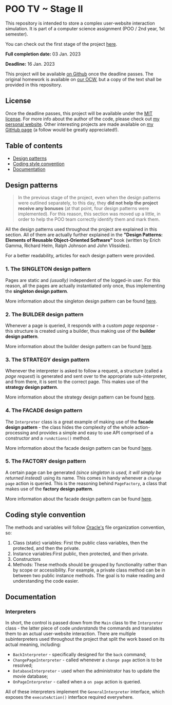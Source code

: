 # POO TV ~ Stage II

This repository is intended to store a complex user-website interaction simulation.
It is part of a computer science assignment (POO / 2nd year, 1st semester).

You can check out the first stage of the project [here](https://github.com/w1bb/POO-Homework-02a).

**Full completion date:** 03 Jan. 2023

**Deadline:** 16 Jan. 2023

This project will be available [on Github](https://github.com/w1bb/POO-Homework-02b) once the
deadline passes. The original homework is available on
[our OCW](https://ocw.cs.pub.ro/courses/poo-ca-cd/teme/proiect/etapa2), but a copy of the text shall
be provided in this repository.

## License

Once the deadline passes, this project will be available under the
[MIT license](https://github.com/w1bb/POO-Homework-02b/blob/master/LICENSE). For more info about the
author of the code, please check out [my personal website](https://v-vintila.com). Other interesting
projects are made available on [my GitHub page](https://github.com/w1bb) (a follow would be greatly
appreciated!).

## Table of contents

* [Design patterns](#design-patterns)
* [Coding style convention](#coding-style-convention)
* [Documentation](#documentation)

## Design patterns

> In the previous stage of the project, even when the design patterns were outlined separately, to
> this day, they **did not help the project receive any bonuses** (at that point, four design
> patterns were implemented). For this reason, this section was moved up a little, in order to help
> the POO team correctly identify them and mark them.

All the design patterns used throughout the project are explained in this section. All of them
are actually further explained in the **"Design Patterns: Elements of Reusable Object-Oriented
Software"** book (written by Erich Gamma, Richard Helm, Ralph Johnson and John Vlissides).

For a better readability, articles for each design pattern were provided.

### 1. The SINGLETON design pattern

Pages are static and _(usually)_ independent of the logged-in user. For this reason, all the pages
are actually instantiated only once, thus implementing the **singleton design pattern**.

More information about the singleton design pattern can be found
[here](https://www.tutorialspoint.com/design_pattern/singleton_pattern.htm).

### 2. The BUILDER design pattern

Whenever a page is queried, it responds with a custom _page response_ - this structure is created
using a builder, thus making use of the **builder design pattern**.

More information about the builder design pattern can be found
[here](https://refactoring.guru/design-patterns/builder).

### 3. The STRATEGY design pattern

Whenever the interpreter is asked to follow a request, a structure (called a _page request_) is
generated and sent over to the appropriate sub-interpreter, and from there, it is sent to the
correct page. This makes use of the **strategy design pattern**.

More information about the strategy design pattern can be found
[here](https://en.wikipedia.org/wiki/Strategy_pattern).

### 4. The FACADE design pattern

The `Interpreter` class is a great example of making use of the **facade design pattern** - the
class hides the complexity of the whole action-processing and provides a simple and easy to use API
comprised of a constructor and a `runActions()` method.

More information about the facade design pattern can be found
[here](https://refactoring.guru/design-patterns/facade).

### 5. The FACTORY design pattern

A certain page can be generated _(since singleton is used, it will simply be returned instead)_
using its name. This comes in handy whenever a `change page` action is queried. This is the
reasoning behind `PageFactory`, a class that makes use of the **factory design pattern**.

More information about the facade design pattern can be found
[here](https://www.tutorialspoint.com/design_pattern/factory_pattern.htm).

## Coding style convention

The methods and variables will follow
[Oracle's](https://www.oracle.com/java/technologies/javase/codeconventions-fileorganization.html)
file organization convention, so:
1) Class (static) variables: First the public class variables, then the protected, and then the
   private.
2) Instance variables:First public, then protected, and then private.
3) Constructors
4) Methods: These methods should be grouped by functionality rather than by scope or
   accessibility. For example, a private class method can be in between two public instance
   methods. The goal is to make reading and understanding the code easier.

## Documentation

### Interpreters

In short, the control is passed down from the `Main` class to the `Interpreter` class - the latter
piece of code _understands_ the commands and translates them to an actual user-website interaction.
There are multiple subinterpreters used throughout the project that split the work based on its
actual meaning, including:

* `BackInterpreter` - specifically designed for the `back` command;
* `ChangePageInterpreter` - called whenever a `change page` action is to be resolved;
* `DatabaseInterpreter` - used when the administrator has to update the movie database;
* `OnPageInterpreter` - called when a `on page` action is queried.

All of these interpreters implement the `GeneralInterpreter` interface, which exposes the
`executeAction()` interface required everywhere.